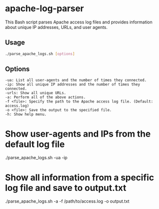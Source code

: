 # apache-log-parser

This Bash script parses Apache access log files and provides information about unique IP addresses, URLs, and user agents.

## Usage

```bash
./parse_apache_logs.sh [options]
```

## Options
```
-ua: List all user-agents and the number of times they connected.
-ip: Show all unique IP addresses and the number of times they connected.
-urls: Show all unique URLs.
-a: Perform all of the above actions.
-f <file>: Specify the path to the Apache access log file. (Default: access.log)
-o <file>: Save the output to the specified file.
-h: Show help menu.
```

# Show user-agents and IPs from the default log file
./parse_apache_logs.sh -ua -ip

# Show all information from a specific log file and save to output.txt
./parse_apache_logs.sh -a -f /path/to/access.log -o output.txt
